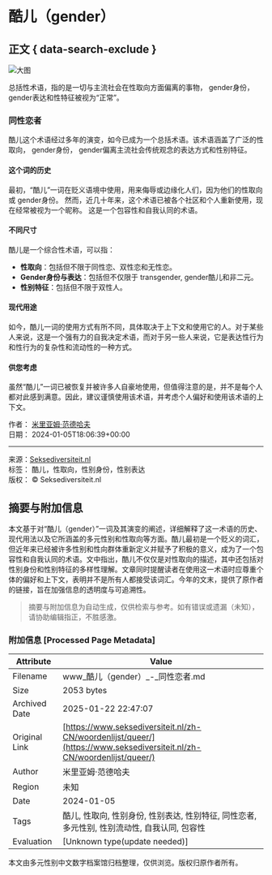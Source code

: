 # 酷儿（gender）

## 正文 { data-search-exclude }


![大图](https://www.seksediversiteit.nl/wp-content/uploads/2024/01/Woordenboek-socwet-14-1.jpg)

总括性术语，指的是一切与主流社会在性取向方面偏离的事物， gender身份， gender表达和性特征被视为“正常”。

### 同性恋者

酷儿这个术语经过多年的演变，如今已成为一个总括术语。该术语涵盖了广泛的性取向， gender身份， gender偏离主流社会传统观念的表达方式和性别特征。

#### 这个词的历史

最初，“酷儿”一词在贬义语境中使用，用来侮辱或边缘化人们，因为他们的性取向或 gender身份。 然而，近几十年来，这个术语已被各个社区和个人重新使用，现在经常被视为一个昵称。 这是一个包容性和自我认同的术语。

#### 不同尺寸

酷儿是一个综合性术语，可以指：

- **性取向**：包括但不限于同性恋、双性恋和无性恋。
- **Gender身份与表达**：包括但不仅限于 transgender, gender酷儿和非二元。
- **性别特征**：包括但不限于双性人。

#### 现代用途

如今，酷儿一词的使用方式有所不同，具体取决于上下文和使用它的人。对于某些人来说，这是一个强有力的自我决定术语，而对于另一些人来说，它是表达性行为和性行为的复杂性和流动性的一种方式。

#### 供您考虑

虽然“酷儿”一词已被恢复并被许多人自豪地使用，但值得注意的是，并不是每个人都对此感到满意。因此，建议谨慎使用该术语，并考虑个人偏好和使用该术语的上下文。

作者： [米里亚姆·范德哈夫](https://www.seksediversiteit.nl/zh-CN/author/admin/)  
日期： 2024-01-05T18:06:39+00:00  

--- 

来源：[Seksediversiteit.nl](https://www.seksediversiteit.nl/zh-CN/data/woordenlijst/)  
标签： 酷儿，性取向，性别身份，性别表达  
版权： © Seksediversiteit.nl
<!-- tcd_original_link https://www.seksediversiteit.nl/zh-CN/woordenlijst/queer/ -->


## 摘要与附加信息

<!-- tcd_abstract -->
本文基于对“酷儿（gender）”一词及其演变的阐述，详细解释了这一术语的历史、现代用法以及它所涵盖的多元性别和性取向等方面。酷儿最初是一个贬义的词汇，但近年来已经被许多性别和性向群体重新定义并赋予了积极的意义，成为了一个包容性和自我认同的术语。文中指出，酷儿不仅仅是对性取向的描述，其中还包括对性别身份和性别特征的多样性理解。文章同时提醒读者在使用这一术语时应尊重个体的偏好和上下文，表明并不是所有人都接受该词汇。今年的文末，提供了原作者的链接，旨在加强信息的透明度与可追溯性。
<!-- tcd_abstract_end -->

> 摘要与附加信息为自动生成，仅供检索与参考。如有错误或遗漏（未知），请协助编辑指正，不胜感激。

### 附加信息 [Processed Page Metadata]

| Attribute       | Value                                  |
|-----------------|----------------------------------------|
| Filename        | www_酷儿（gender）_-_同性恋者.md                             |
| Size            | 2053 bytes                           |
| Archived Date   | 2025-01-22 22:47:07                             |
| Original Link   | [https://www.seksediversiteit.nl/zh-CN/woordenlijst/queer/](https://www.seksediversiteit.nl/zh-CN/woordenlijst/queer/)                       |
| Author          | 米里亚姆·范德哈夫                               |
| Region          | 未知                               |
| Date            | 2024-01-05                                 |
| Tags            | 酷儿, 性取向, 性别身份, 性别表达, 性别特征, 同性恋者, 多元性别, 性别流动性, 自我认同, 包容性                                 |
| Evaluation            | [Unknown type(update needed)]                                 |
<!-- tcd_table_end -->

本文由多元性别中文数字档案馆归档整理，仅供浏览。版权归原作者所有。
